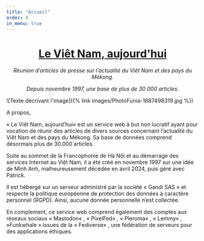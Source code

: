 ```yaml
---
title: "Accueil"
order: 0
in_menu: true
---
```

# <center>[Le Viêt Nam, aujourd'hui](https://vietnam-aujourdhui.info)</center>



_<center>Réunion d’articles de presse sur l’actualité du Viêt Nam et des pays du Mékong.</center>_ 

_<center>Depuis novembre 1997, une base de plus de 30 000 articles.</center>_




![Texte décrivant l'image]({% link images/PhotoFunia-1687498319.jpg %})




A propos,

« Le Viêt Nam, aujourd’hui« est un service web à but non lucratif ayant pour vocation de réunir des articles de divers sources concernant l’actualité du Viêt Nam et des pays du Mékong. Sa base de données comprend désormais plus de 30.000 articles.

Suite au sommet de la Francophonie de Hà Nội et au démarrage des services Internet au Việt Nam, il a été créé en novembre 1997 sur une idée de Minh Anh, malheureusement décédée en avril 2024, puis géré avec Patrick.

Il est hébergé sur un serveur administré par la société « Gandi SAS » et respecte la politique européenne de protection des données à caractère personnel (RGPD). Ainsi, aucune donnée personnelle n’est collectée.

En complement, ce service web comprend également des comptes aux réseaux sociaux « Mastodon« , « PixelFed« , « Pleroma« , « Lemmy« , »Funkwhale » issues de la « Fediverse« , une fédération de serveurs pour des applications éthiques. 
